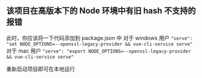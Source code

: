 ## 该项目在高版本下的 Node 环境中有旧 hash 不支持的报错

此时，你应该将一下代码添加到 package.json 中
对于 windows 用户
`"serve": "set NODE_OPTIONS=--openssl-legacy-provider && vue-cli-service serve"`
对于 mac 用户
`"serve": "export NODE_OPTIONS=--openssl-legacy-provider && vue-cli-service serve"`

重新启动项目即可在本地运行
